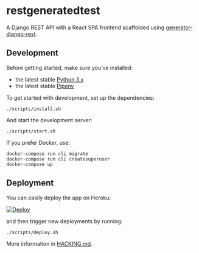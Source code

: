 # restgeneratedtest

A Django REST API with a React SPA frontend scaffolded using [generator-django-rest][].

## Development

Before getting started, make sure you've installed:

- the latest stable [Python 3.x](https://www.python.org/downloads/)
- the latest stable [Pipenv](https://github.com/pypa/pipenv)

To get started with development, set up the dependencies:

```shell
./scripts/install.sh
```

And start the development server:

```shell
./scripts/start.sh
```

If you prefer Docker, use:

```shell
docker-compose run cli migrate
docker-compose run cli createsuperuser
docker-compose up
```

## Deployment

You can easily deploy the app on Heroku:


[![Deploy](https://www.herokucdn.com/deploy/button.svg)](https://heroku.com/deploy?template=https://github.com/stephsalou/django_rest_generate_tets.git/tree/prod)


and then trigger new deployments by running:

```shell
./scripts/deploy.sh
```

More information in [HACKING.md](HACKING.md).

[generator-django-rest]: https://github.com/metakermit/generator-django-rest
